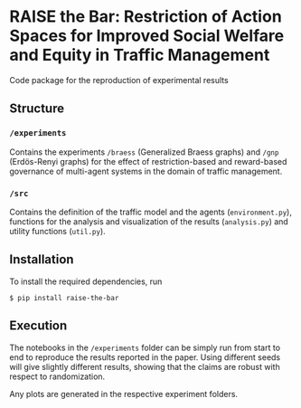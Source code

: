 # RAISE the Bar: Restriction of Action Spaces for Improved Social Welfare and Equity in Traffic Management 
Code package for the reproduction of experimental results

## Structure
### `/experiments`
Contains the experiments `/braess` (Generalized Braess graphs) and `/gnp` (Erdös-Renyi graphs) for the effect of restriction-based and reward-based governance of multi-agent systems in the domain of traffic management.

### `/src`
Contains the definition of the traffic model and the agents (`environment.py`), functions for the analysis and visualization of the results (`analysis.py`) and utility functions (`util.py`).

## Installation
To install the required dependencies, run
```
$ pip install raise-the-bar
```

## Execution
The notebooks in the `/experiments` folder can be simply run from start to end to reproduce the results reported in the paper. Using different seeds will give slightly different results, showing that the claims are robust with respect to randomization.

Any plots are generated in the respective experiment folders.